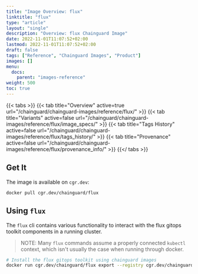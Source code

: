 ```yaml
---
title: "Image Overview: flux"
linktitle: "flux"
type: "article"
layout: "single"
description: "Overview: flux Chainguard Image"
date: 2022-11-01T11:07:52+02:00
lastmod: 2022-11-01T11:07:52+02:00
draft: false
tags: ["Reference", "Chainguard Images", "Product"]
images: []
menu:
  docs:
    parent: "images-reference"
weight: 500
toc: true
---
```


{{< tabs >}}
{{< tab title="Overview" active=true url="/chainguard/chainguard-images/reference/flux/" >}}
{{< tab title="Variants" active=false url="/chainguard/chainguard-images/reference/flux/image_specs/" >}}
{{< tab title="Tags History" active=false url="/chainguard/chainguard-images/reference/flux/tags_history/" >}}
{{< tab title="Provenance" active=false url="/chainguard/chainguard-images/reference/flux/provenance_info/" >}}
{{</ tabs >}}



## Get It

The image is available on `cgr.dev`:

```
docker pull cgr.dev/chainguard/flux
```

## Using `flux`

The `flux` cli contains various functionality to interact with the flux gitops toolkit components in a running cluster.

> NOTE: Many `flux` commands assume a properly connected `kubectl` context, which isn't usually the case when running through docker.

```bash
# Install the flux gitops toolkit using chainguard images
docker run cgr.dev/chainguard/flux export --registry cgr.dev/chainguard | kubectl apply -f -
```

